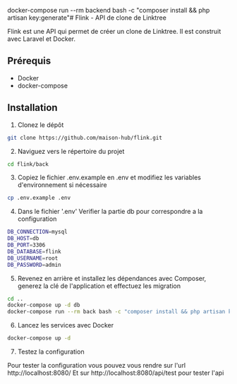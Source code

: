 docker-compose run --rm backend bash -c "composer install && php artisan key:generate"# Flink - API de clone de Linktree

Flink est une API qui permet de créer un clone de Linktree. Il est construit avec Laravel et Docker.

## Prérequis

- Docker
- docker-compose

## Installation

1. Clonez le dépôt
```sh
git clone https://github.com/maison-hub/flink.git
```

2. Naviguez vers le répertoire du projet
```sh
cd flink/back
```

3. Copiez le fichier .env.example en .env et modifiez les variables d'environnement si nécessaire
```sh
cp .env.example .env
```

4. Dans le fichier '.env' Verifier la partie db pour correspondre a la configuration
```sh
DB_CONNECTION=mysql
DB_HOST=db 
DB_PORT=3306
DB_DATABASE=flink
DB_USERNAME=root
DB_PASSWORD=admin
```

5. Revenez en arrière et installez les dépendances avec Composer, generez la clé de l'application et effectuez les migration
```sh
cd ..
docker-compose up -d db 
docker-compose run --rm back bash -c "composer install && php artisan key:generate && php artisan migrate"
```

6. Lancez les services avec Docker
```sh
docker-compose up -d
```

7. Testez la configuration

Pour tester la configuration vous pouvez vous rendre sur l'url http://localhost:8080/
Et sur http://localhost:8080/api/test pour tester l'api

